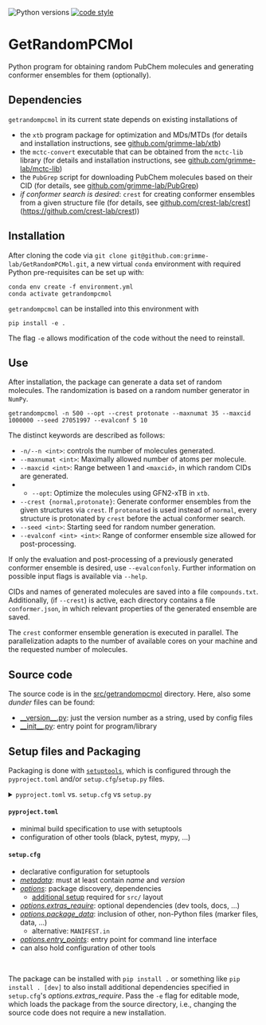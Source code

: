 ![Python versions](https://img.shields.io/badge/python-3.8%20%7C%203.9%20%7C%203.10%20%7C%203.11-blue)
[![code style](https://img.shields.io/badge/code%20style-black-000000.svg)](https://github.com/psf/black)

# GetRandomPCMol
Python program for obtaining random PubChem molecules and generating conformer ensembles for them (optionally).

## Dependencies

`getrandompcmol` in its current state depends on existing installations of 
- the `xtb` program package for optimization and MDs/MTDs (for details and installation instructions, see [github.com/grimme-lab/xtb](https://github.com/grimme-lab/xtb))
- the `mctc-convert` executable that can be obtained from the `mctc-lib` library (for details and installation instructions, see [github.com/grimme-lab/mctc-lib](https://github.com/grimme-lab/mctc-lib))
- the `PubGrep` script for downloading PubChem molecules based on their CID (for details, see [github.com/grimme-lab/PubGrep](https://github.com/grimme-lab/PubGrep))
- _if conformer search is desired_: `crest` for creating conformer ensembles from a given structure file (for details, see [github.com/crest-lab/crest](https://github.com/grimme-lab/PubGrep)](https://github.com/crest-lab/crest))

## Installation

After cloning the code via `git clone git@github.com:grimme-lab/GetRandomPCMol.git`, a new virtual `conda` environment with required Python pre-requisites can be set up with:
```
conda env create -f environment.yml
conda activate getrandompcmol
```
`getrandompcmol` can be installed into this environment with 
```
pip install -e .
```
The flag `-e` allows modification of the code without the need to reinstall.

## Use

After installation, the package can generate a data set of random molecules. The randomization is based on a random number generator in `NumPy`.
```
getrandompcmol -n 500 --opt --crest protonate --maxnumat 35 --maxcid 1000000 --seed 27051997 --evalconf 5 10
```
The distinct keywords are described as follows:
- `-n/--n <int>`: controls the number of molecules generated.
- `--maxnumat <int>`: Maximally allowed number of atoms per molecule.
- `--maxcid <int>`: Range between 1 and `<maxcid>`, in which random CIDs are generated.
- - `--opt`: Optimize the molecules using GFN2-xTB in `xtb`.
- `--crest {normal,protonate}`: Generate conformer ensembles from the given structures via `crest`. If `protonated` is used instead of `normal`, every structure is protonated by `crest` before the actual conformer search.
- `--seed <int>`: Starting seed for random number generation.
- `--evalconf <int> <int>`: Range of conformer ensemble size allowed for post-processing.

If only the evaluation and post-processing of a previously generated conformer ensemble is desired, use ``--evalconfonly``. Further information on possible input flags is available via `--help`.

CIDs and names of generated molecules are saved into a file `compounds.txt`. Additionally, (if `--crest`) is active, each directory contains a file `conformer.json`, in which relevant properties of the generated ensemble are saved.

The `crest` conformer ensemble generation is executed in parallel. The parallelization adapts to the number of available cores on your machine and the requested number of molecules.

## Source code

The source code is in the [src/getrandompcmol](src/getrandompcmol) directory. Here, also some _dunder_ files can be found:

- [\_\_version\_\_.py](src/getrandompcmol/__version__.py): just the version number as a string, used by config files
- [\_\_init\_\_.py](src/getrandompcmol/__init__.py): entry point for program/library

<be>

## Setup files and Packaging

Packaging is done with [`setuptools`](https://setuptools.pypa.io/en/latest/index.html), which is configured through the `pyproject.toml` and/or `setup.cfg`/`setup.py` files.

<details>
<summary>
  <code>pyproject.toml</code> vs.
  <code>setup.cfg</code> vs
  <code>setup.py</code>
</summary>

The `setup.py` file is a Python script, and configuration is passed through keyword arguments of `setuptools.setup()`. This is not recommended due to possible security and parsing issues. The same setup can be accomplished in a declarative style within `setup.cfg`, and `setup.py` remains mostly empty only calling `setuptools.setup()`.
The `pyproject.toml` file aims to unify configuration files including various tools like black or pytest. For packaging, it is very similar to `setup.cfg`. However, `pyproject.toml` has not been adopted as the default yet, and many projects still use `setup.cfg` to declare the packaging setup. Note that `setup.py` is not necessary if a `pyproject.toml` is present.

</details>

#### `pyproject.toml`

- minimal build specification to use with setuptools
- configuration of other tools (black, pytest, mypy, ...)

[](https://setuptools.pypa.io/en/latest/userguide/declarative_config.html#using-a-src-layout)

#### `setup.cfg`

- declarative configuration for setuptools
- [_metadata_](https://setuptools.pypa.io/en/latest/userguide/declarative_config.html#metadata): must at least contain _name_ and _version_
- [_options_](https://setuptools.pypa.io/en/latest/userguide/declarative_config.html#options): package discovery, dependencies
  - [additional setup](https://setuptools.pypa.io/en/latest/userguide/declarative_config.html#using-a-src-layout) required for `src/` layout
- [_options.extras_require_](https://setuptools.pypa.io/en/latest/userguide/dependency_management.html#optional-dependencies): optional dependencies (dev tools, docs, ...)
- [_options.package_data_](https://setuptools.pypa.io/en/latest/userguide/datafiles.html#package-data): inclusion of other, non-Python files (marker files, data, ...)
  - alternative: `MANIFEST.in`
- [_options.entry_points_](https://setuptools.pypa.io/en/latest/userguide/entry_point.html): entry point for command line interface
- can also hold configuration of other tools

<br>

The package can be installed with `pip install .` or something like `pip install . [dev]` to also install additional dependencies specified in `setup.cfg`'s _options.extras_require_. Pass the `-e` flag for editable mode, which loads the package from the source directory, i.e., changing the source code does not require a new installation.
